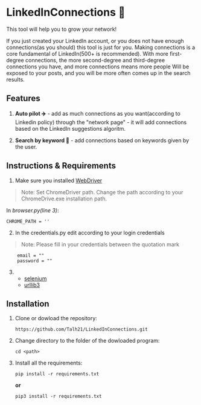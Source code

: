 # LinkedInConnections :robot:
This tool will help you to grow your network!

If you just created your LinkedIn account, or you does not have enough connections(as you should) this tool is just for you.
Making connections is a core fundamental of LinkedIn(500+ is recommended). With more first-degree connections, the more second-degree and third-degree connections you have, 
and more connections means more people Will be exposed to your posts, and you will be more often comes up in the search results.

## Features
1. **Auto pilot :airplane:** - add as much connections as you want(according to Linkedin policy) through the "network page" - it will add connections based on the LinkedIn      suggestions algoritm.

2. **Search by keyword :mag_right:** - add connections based on keywords given by the user.

## Instructions & Requirements

1. Make sure you installed [WebDriver](https://chromedriver.chromium.org/downloads)
 >Note: Set ChromeDriver path. Change the path according to your ChromeDrive.exe installation path.
 
 
 In _browser.py(line 3)_:
 
  ``` 
CHROME_PATH = ''
  ```

2. In the credentials.py edit according to your login credentials
>Note: Please fill in your credentials between the quotation mark

```
    email = ""
    password = ""
```

3. - [selenium](https://pypi.org/project/selenium/)
   - [urllib3](https://pypi.org/project/urllib3/)

## Installation

1. Clone or dowload the repository:
 
     `https://github.com/Talh21/LinkedInConnections.git`
     
 2. Change directory to the folder of the dowloaded program:

     `cd <path>`
     
 3. Install all the requirements:

     `pip install -r requirements.txt`

      **or**

     `pip3 install -r requirements.txt`
     
